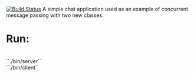 [![Build Status](https://travis-ci.org/provablyprivate/cppexample.svg)](https://travis-ci.org/provablyprivate/cppexample)
A simple chat application used as an example of concurrent message passing with two new classes.
# Run:
<br />
``./bin/server`` <br />
``./bin/client`` <br />

